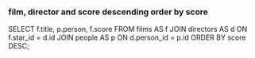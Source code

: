 ### film, director and score descending order by score

SELECT f.title, p.person, f.score FROM films AS f 
JOIN directors AS d ON f.star_id = d.id
JOIN people AS p ON d.person_id = p.id
ORDER BY score DESC; 